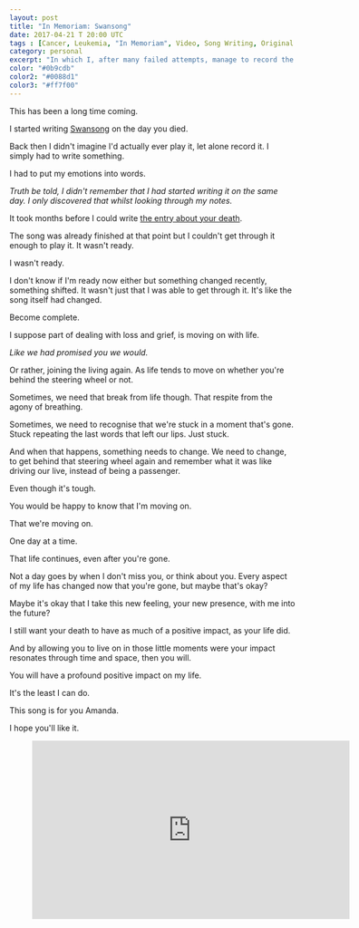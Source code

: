 ```yaml
---
layout: post
title: "In Memoriam: Swansong"
date: 2017-04-21 T 20:00 UTC
tags : [Cancer, Leukemia, "In Memoriam", Video, Song Writing, Original Song]
category: personal
excerpt: "In which I, after many failed attempts, manage to record the song I wrote for Amanda."
color: "#0b9cdb"
color2: "#0088d1"
color3: "#ff7f00"
---
```

This has been a long time coming.

I started writing [Swansong][swansong] on the day you died.

Back then I didn't imagine I'd actually ever play it, let alone record it. I simply had to write something.

I had to put my emotions into words.

*Truth be told, I didn't remember that I had started writing it on the same day. I only discovered that whilst looking through my notes.*

It took months before I could write [the entry about your death][sleep].

The song was already finished at that point but I couldn't get through it enough to play it. It wasn't ready.

I wasn't ready.

I don't know if I'm ready now either but something changed recently, something shifted. It wasn't just that I was able to get through it. It's like the song itself had changed.

Become complete.

I suppose part of dealing with loss and grief, is moving on with life.

*Like we had promised you we would.*

Or rather, joining the living again. As life tends to move on whether you're behind the steering wheel or not.

<p data-pullquote="You would be happy to know that I’m moving on."></p>

Sometimes, we need that break from life though. That respite from the agony of breathing.

Sometimes, we need to recognise that we're stuck in a moment that's gone. Stuck repeating the last words that left our lips. Just stuck.

And when that happens, something needs to change. We need to change, to get behind that steering wheel again and remember what it was like driving our live, instead of being a passenger.

Even though it's tough.

You would be happy to know that I'm moving on.

That we're moving on.

One day at a time.

That life continues, even after you're gone.

Not a day goes by when I don't miss you, or think about you. Every aspect of my life has changed now that you're gone, but maybe that's okay?

Maybe it's okay that I take this new feeling, your new presence, with me into the future?

I still want your death to have as much of a positive impact, as your life did.

And by allowing you to live on in those little moments were your impact resonates through time and space, then you will.

You will have a profound positive impact on my life.

It's the least I can do.

This song is for you Amanda.

I hope you'll like it.

<figure class="media-video">
  <iframe width="560" height="315" src="https://www.youtube.com/embed/bIDKOPZJnB8" frameborder="0" allowfullscreen></iframe>
</figure>

[sleep]: /blog/that-place-between-sleep-and-awake
[swansong]: /blog/that-place-between-sleep-and-awake/#swansong
